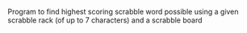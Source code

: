 Program to find highest scoring scrabble word possible using a given scrabble rack (of up to 7 characters) and a scrabble board